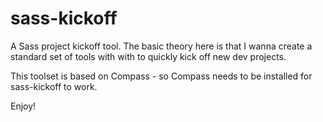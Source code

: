 sass-kickoff
============

A Sass project kickoff tool.  The basic theory here is that I wanna create a standard set of tools with with to quickly kick off new dev projects.  

This toolset is based on Compass - so Compass needs to be installed for sass-kickoff to work. 

Enjoy!

